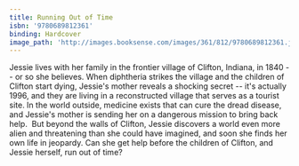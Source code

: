 ```yaml
---
title: Running Out of Time
isbn: '9780689812361'
binding: Hardcover
image_path: 'http://images.booksense.com/images/361/812/9780689812361.jpg'
---
```



Jessie lives with her family in the frontier village of Clifton, Indiana, in 1840 -- or so she believes. When diphtheria strikes the village and the children of Clifton start dying, Jessie's mother reveals a shocking secret -- it's actually 1996, and they are living in a reconstructed village that serves as a tourist site. In the world outside, medicine exists that can cure the dread disease, and Jessie's mother is sending her on a dangerous mission to bring back help.&nbsp;
But beyond the walls of Clifton, Jessie discovers a world even more alien and threatening than she could have imagined, and soon she finds her own life in jeopardy. Can she get help before the children of Clifton, and Jessie herself, run out of time?